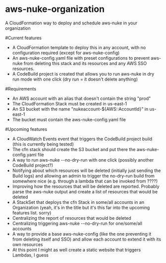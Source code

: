 # aws-nuke-organization
A CloudFormation way to deploy and schedule aws-nuke in your organization

#Current features
- A CloudFormation template to deploy this in any account, with no configuration required (except for aws-nuke-config)
- An aws-nuke-config.yaml file with preset configurations to prevent aws-nuke from deleting this stack and its resources and any AWS SSO resources.
- A CodeBuild project is created that allows you to run aws-nuke in dry run mode with one click (dry run = it doesn't delete anything)

#Requirements
- An AWS account with an alias that doesn't contain the string "prod"
- The CloudFormation Stack must be created in us-east-1
- An S3 bucket with the name "nukeaccount-${AWS::AccountId}" in us-east-1
- The bucket must contain the aws-nuke-config.yaml file

#Upcoming features
- A CloudWatch Events event that triggers the CodeBuild project build (this is currently being tested)
- The cfn stack should create the S3 bucket and put there the aws-nuke-config.yaml file
- A way to run aws-nuke --no-dry-run with one click (possibly another CodeBuild project?)
- Notifying about which resources will be deleted (initially just sending the Build logs) and allowing an admin to trigger the no-dry-run build from somewhere nice (e.g. through a lambda that can be invoked from ????)
- Improving how the resources that will be deleted are reported. Probably parse the aws-nuke output and create a list of resources that would be deleted
- A StackSet that deploys the cfn Stack in some/all accounts in an Organization (yeah, it's in the title but it's this far into the upcoming features list. sorry)
- Centralizing the report of resources that would be deleted
- Centralizing triggering aws-nuke --no-dry-run for one/some/all accounts
- A way to provide a base aws-nuke-config (like the one preventing it from deleting itself and SSO) and allow each account to extend it with its own resources
- At this point I might as well create a static website that triggers Lambdas, I guess
